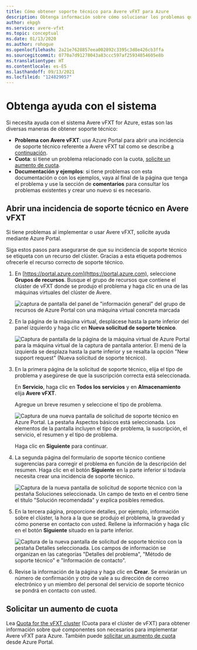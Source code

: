 ```yaml
---
title: Cómo obtener soporte técnico para Avere vFXT para Azure
description: Obtenga información sobre cómo solucionar los problemas que pueden surgir durante la implementación o el uso de Avere vFXT for Azure mediante la creación de una incidencia de soporte técnico en Azure Portal.
author: ekpgh
ms.service: avere-vfxt
ms.topic: conceptual
ms.date: 01/13/2020
ms.author: rohogue
ms.openlocfilehash: 2a21e7628857eea002892c3395c3d8e426cb3ffa
ms.sourcegitcommit: 0770a7d91278043a83ccc597af25934854605e8b
ms.translationtype: HT
ms.contentlocale: es-ES
ms.lasthandoff: 09/13/2021
ms.locfileid: "124829057"
---
```

# <a name="get-help-with-your-system"></a>Obtenga ayuda con el sistema

Si necesita ayuda con el sistema Avere vFXT for Azure, estas son las diversas maneras de obtener soporte técnico:

* **Problema con Avere vFXT**: use Azure Portal para abrir una incidencia de soporte técnico referente a Avere vFXT tal como se describe [a continuación](#open-a-support-ticket-for-your-avere-vfxt).
* **Cuota**: si tiene un problema relacionado con la cuota, [solicite un aumento de cuota](#request-a-quota-increase).
* **Documentación y ejemplos**: si tiene problemas con esta documentación o con los ejemplos, vaya al final de la página que tenga el problema y use la sección de **comentarios** para consultar los problemas existentes y crear uno nuevo si es necesario.

## <a name="open-a-support-ticket-for-your-avere-vfxt"></a>Abrir una incidencia de soporte técnico en Avere vFXT

Si tiene problemas al implementar o usar Avere vFXT, solicite ayuda mediante Azure Portal.

Siga estos pasos para asegurarse de que su incidencia de soporte técnico se etiqueta con un recurso del clúster. Gracias a esta etiqueta podremos ofrecerle el recurso correcto de soporte técnico.

1. En [https://portal.azure.com](https://portal.azure.com), seleccione **Grupos de recursos**. Busque el grupo de recursos que contiene el clúster de vFXT donde se produjo el problema y haga clic en una de las máquinas virtuales del clúster de Avere.

    ![captura de pantalla del panel de "información general" del grupo de recursos de Azure Portal con una máquina virtual concreta marcada](media/avere-vfxt-ticket-vm.png)

1. En la página de la máquina virtual, desplácese hasta la parte inferior del panel izquierdo y haga clic en **Nueva solicitud de soporte técnico**.

    ![Captura de pantalla de la página de la máquina virtual de Azure Portal para la máquina virtual de la captura de pantalla anterior. El menú de la izquierda se desplaza hasta la parte inferior y se resalta la opción "New support request" (Nueva solicitud de soporte técnico).](media/avere-vfxt-ticket-request.png)

1. En la primera página de la solicitud de soporte técnico, elija el tipo de problema y asegúrese de que la suscripción correcta está seleccionada.

   En **Servicio**, haga clic en **Todos los servicios** y en **Almacenamiento**  elija **Avere vFXT**.

   Agregue un breve resumen y seleccione el tipo de problema.

    ![Captura de una nueva pantalla de solicitud de soporte técnico en Azure Portal. La pestaña Aspectos básicos está seleccionada. Los elementos de la pantalla incluyen el tipo de problema, la suscripción, el servicio, el resumen y el tipo de problema.](media/ticket-basics.png)

   Haga clic en **Siguiente** para continuar.

1. La segunda página del formulario de soporte técnico contiene sugerencias para corregir el problema en función de la descripción del resumen. Haga clic en el botón **Siguiente** en la parte inferior si todavía necesita crear una incidencia de soporte técnico.

   ![Captura de la nueva pantalla de solicitud de soporte técnico con la pestaña Soluciones seleccionada. Un campo de texto en el centro tiene el título "Solución recomendada" y explica posibles remedios.](media/ticket-solutions.png)

1. En la tercera página, proporcione detalles, por ejemplo, información sobre el clúster, la hora a la que se produjo el problema, la gravedad y cómo ponerse en contacto con usted. Rellene la información y haga clic en el botón **Siguiente** situado en la parte inferior.

   ![Captura de la nueva pantalla de solicitud de soporte técnico con la pestaña Detalles seleccionada. Los campos de información se organizan en las categorías "Detalles del problema", "Método de soporte técnico" e "Información de contacto".](media/ticket-details.png)

1. Revise la información de la página y haga clic en **Crear**. Se enviarán un número de confirmación y otro de vale a su dirección de correo electrónico y un miembro del personal del servicio de soporte técnico se pondrá en contacto con usted.

## <a name="request-a-quota-increase"></a>Solicitar un aumento de cuota

Lea [Quota for the vFXT cluster](avere-vfxt-prereqs.md#quota-for-the-vfxt-cluster) (Cuota para el clúster de vFXT) para obtener información sobre qué componentes son necesarios para implementar Avere vFXT para Azure. También puede [solicitar un aumento de cuota](../azure-portal/supportability/regional-quota-requests.md) desde Azure Portal.